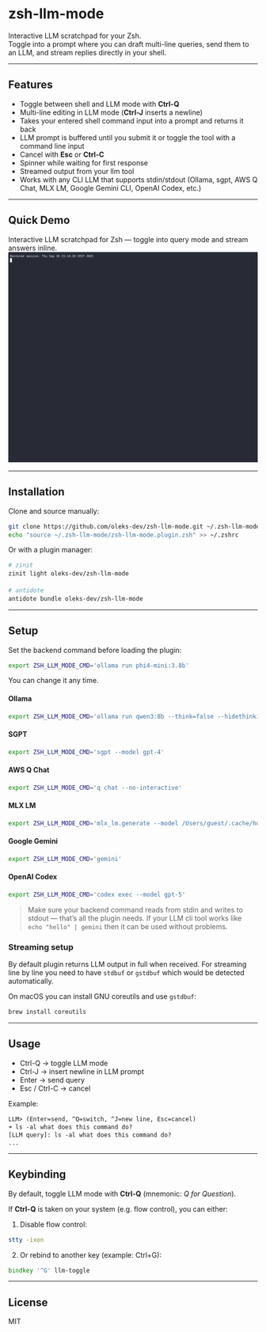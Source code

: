 # zsh-llm-mode

Interactive LLM scratchpad for your Zsh.  
Toggle into a prompt where you can draft multi-line queries, send them to an LLM, and stream replies directly in your shell.

---

## Features
- Toggle between shell and LLM mode with **Ctrl-Q**
- Multi-line editing in LLM mode (**Ctrl-J** inserts a newline)
- Takes your entered shell command input into a prompt and returns it back
- LLM prompt is buffered until you submit it or toggle the tool with a command line input
- Cancel with **Esc** or **Ctrl-C**
- Spinner while waiting for first response
- Streamed output from your llm tool
- Works with any CLI LLM that supports stdin/stdout (Ollama, sgpt, AWS Q Chat, MLX LM, Google Gemini CLI, OpenAI Codex, etc.)

---

## Quick Demo
Interactive LLM scratchpad for Zsh — toggle into query mode and stream answers inline.
![Demo](demo.gif)

---

## Installation

Clone and source manually:

```zsh
git clone https://github.com/oleks-dev/zsh-llm-mode.git ~/.zsh-llm-mode
echo "source ~/.zsh-llm-mode/zsh-llm-mode.plugin.zsh" >> ~/.zshrc
```

Or with a plugin manager:

```zsh
# zinit
zinit light oleks-dev/zsh-llm-mode

# antidote
antidote bundle oleks-dev/zsh-llm-mode
```

---

## Setup

Set the backend command before loading the plugin:

```zsh
export ZSH_LLM_MODE_CMD='ollama run phi4-mini:3.8b'
```

You can change it any time.

#### Ollama
```zsh
export ZSH_LLM_MODE_CMD='ollama run qwen3:8b --think=false --hidethinking'
```

#### SGPT  
```zsh
export ZSH_LLM_MODE_CMD='sgpt --model gpt-4'
```

#### AWS Q Chat  
```zsh
export ZSH_LLM_MODE_CMD='q chat --no-interactive'
```

#### MLX LM  
```zsh
export ZSH_LLM_MODE_CMD='mlx_lm.generate --model /Users/guest/.cache/huggingface/hub/models--mlx-community--Mistral-7B-Instruct-v0.3-4bit/snapshots/a4b8f870474b0eb527f466a03fbc187830d271f5 --prompt -'
```

#### Google Gemini  
```zsh
export ZSH_LLM_MODE_CMD='gemini'
```

#### OpenAI Codex  
```zsh
export ZSH_LLM_MODE_CMD='codex exec --model gpt-5'
```


> Make sure your backend command reads from stdin and writes to stdout — that’s all the plugin needs.
> If your LLM cli tool works like `echo "hello" | gemini` then it can be used without problems.


### Streaming setup

By default plugin returns LLM output in full when received.
For streaming line by line you need to have `stdbuf` or `gstdbuf` which would be detected automatically.

On macOS you can install GNU coreutils and use `gstdbuf`:
```zsh
brew install coreutils
```

---

## Usage

- Ctrl-Q → toggle LLM mode
- Ctrl-J → insert newline in LLM prompt
- Enter → send query
- Esc / Ctrl-C → cancel

Example:
```text
LLM> (Enter=send, ^Q=switch, ^J=new line, Esc=cancel)
➜ ls -al what does this command do?
[LLM query]: ls -al what does this command do?
...
```

---

## Keybinding

By default, toggle LLM mode with **Ctrl-Q** (mnemonic: *Q for Question*).

If **Ctrl-Q** is taken on your system (e.g. flow control), you can either:

1. Disable flow control:
  ```zsh
  stty -ixon
  ```

2. Or rebind to another key (example: Ctrl+G):
  ```zsh
  bindkey '^G' llm-toggle
  ```

---

## License
MIT


